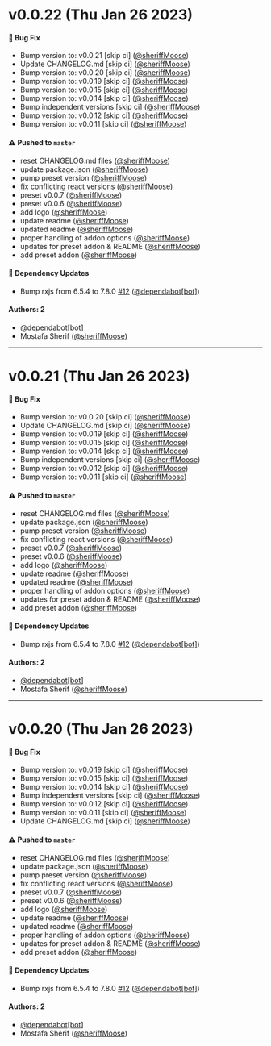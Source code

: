 # v0.0.22 (Thu Jan 26 2023)

#### 🐛 Bug Fix

- Bump version to: v0.0.21 \[skip ci\] ([@sheriffMoose](https://github.com/sheriffMoose))
- Update CHANGELOG.md \[skip ci\] ([@sheriffMoose](https://github.com/sheriffMoose))
- Bump version to: v0.0.20 \[skip ci\] ([@sheriffMoose](https://github.com/sheriffMoose))
- Bump version to: v0.0.19 \[skip ci\] ([@sheriffMoose](https://github.com/sheriffMoose))
- Bump version to: v0.0.15 \[skip ci\] ([@sheriffMoose](https://github.com/sheriffMoose))
- Bump version to: v0.0.14 \[skip ci\] ([@sheriffMoose](https://github.com/sheriffMoose))
- Bump independent versions \[skip ci\] ([@sheriffMoose](https://github.com/sheriffMoose))
- Bump version to: v0.0.12 \[skip ci\] ([@sheriffMoose](https://github.com/sheriffMoose))
- Bump version to: v0.0.11 \[skip ci\] ([@sheriffMoose](https://github.com/sheriffMoose))

#### ⚠️ Pushed to `master`

- reset CHANGELOG.md files ([@sheriffMoose](https://github.com/sheriffMoose))
- update package.json ([@sheriffMoose](https://github.com/sheriffMoose))
- pump preset version ([@sheriffMoose](https://github.com/sheriffMoose))
- fix conflicting react versions ([@sheriffMoose](https://github.com/sheriffMoose))
- preset v0.0.7 ([@sheriffMoose](https://github.com/sheriffMoose))
- preset v0.0.6 ([@sheriffMoose](https://github.com/sheriffMoose))
- add logo ([@sheriffMoose](https://github.com/sheriffMoose))
- update readme ([@sheriffMoose](https://github.com/sheriffMoose))
- updated readme ([@sheriffMoose](https://github.com/sheriffMoose))
- proper handling of addon options ([@sheriffMoose](https://github.com/sheriffMoose))
- updates for preset addon & README ([@sheriffMoose](https://github.com/sheriffMoose))
- add preset addon ([@sheriffMoose](https://github.com/sheriffMoose))

#### 🔩 Dependency Updates

- Bump rxjs from 6.5.4 to 7.8.0 [#12](https://github.com/sheriffMoose/storybook-extras/pull/12) ([@dependabot[bot]](https://github.com/dependabot[bot]))

#### Authors: 2

- [@dependabot[bot]](https://github.com/dependabot[bot])
- Mostafa Sherif ([@sheriffMoose](https://github.com/sheriffMoose))

---

# v0.0.21 (Thu Jan 26 2023)

#### 🐛 Bug Fix

- Bump version to: v0.0.20 \[skip ci\] ([@sheriffMoose](https://github.com/sheriffMoose))
- Update CHANGELOG.md \[skip ci\] ([@sheriffMoose](https://github.com/sheriffMoose))
- Bump version to: v0.0.19 \[skip ci\] ([@sheriffMoose](https://github.com/sheriffMoose))
- Bump version to: v0.0.15 \[skip ci\] ([@sheriffMoose](https://github.com/sheriffMoose))
- Bump version to: v0.0.14 \[skip ci\] ([@sheriffMoose](https://github.com/sheriffMoose))
- Bump independent versions \[skip ci\] ([@sheriffMoose](https://github.com/sheriffMoose))
- Bump version to: v0.0.12 \[skip ci\] ([@sheriffMoose](https://github.com/sheriffMoose))
- Bump version to: v0.0.11 \[skip ci\] ([@sheriffMoose](https://github.com/sheriffMoose))

#### ⚠️ Pushed to `master`

- reset CHANGELOG.md files ([@sheriffMoose](https://github.com/sheriffMoose))
- update package.json ([@sheriffMoose](https://github.com/sheriffMoose))
- pump preset version ([@sheriffMoose](https://github.com/sheriffMoose))
- fix conflicting react versions ([@sheriffMoose](https://github.com/sheriffMoose))
- preset v0.0.7 ([@sheriffMoose](https://github.com/sheriffMoose))
- preset v0.0.6 ([@sheriffMoose](https://github.com/sheriffMoose))
- add logo ([@sheriffMoose](https://github.com/sheriffMoose))
- update readme ([@sheriffMoose](https://github.com/sheriffMoose))
- updated readme ([@sheriffMoose](https://github.com/sheriffMoose))
- proper handling of addon options ([@sheriffMoose](https://github.com/sheriffMoose))
- updates for preset addon & README ([@sheriffMoose](https://github.com/sheriffMoose))
- add preset addon ([@sheriffMoose](https://github.com/sheriffMoose))

#### 🔩 Dependency Updates

- Bump rxjs from 6.5.4 to 7.8.0 [#12](https://github.com/sheriffMoose/storybook-extras/pull/12) ([@dependabot[bot]](https://github.com/dependabot[bot]))

#### Authors: 2

- [@dependabot[bot]](https://github.com/dependabot[bot])
- Mostafa Sherif ([@sheriffMoose](https://github.com/sheriffMoose))

---

# v0.0.20 (Thu Jan 26 2023)

#### 🐛 Bug Fix

- Bump version to: v0.0.19 \[skip ci\] ([@sheriffMoose](https://github.com/sheriffMoose))
- Bump version to: v0.0.15 \[skip ci\] ([@sheriffMoose](https://github.com/sheriffMoose))
- Bump version to: v0.0.14 \[skip ci\] ([@sheriffMoose](https://github.com/sheriffMoose))
- Bump independent versions \[skip ci\] ([@sheriffMoose](https://github.com/sheriffMoose))
- Bump version to: v0.0.12 \[skip ci\] ([@sheriffMoose](https://github.com/sheriffMoose))
- Bump version to: v0.0.11 \[skip ci\] ([@sheriffMoose](https://github.com/sheriffMoose))
- Update CHANGELOG.md \[skip ci\] ([@sheriffMoose](https://github.com/sheriffMoose))

#### ⚠️ Pushed to `master`

- reset CHANGELOG.md files ([@sheriffMoose](https://github.com/sheriffMoose))
- update package.json ([@sheriffMoose](https://github.com/sheriffMoose))
- pump preset version ([@sheriffMoose](https://github.com/sheriffMoose))
- fix conflicting react versions ([@sheriffMoose](https://github.com/sheriffMoose))
- preset v0.0.7 ([@sheriffMoose](https://github.com/sheriffMoose))
- preset v0.0.6 ([@sheriffMoose](https://github.com/sheriffMoose))
- add logo ([@sheriffMoose](https://github.com/sheriffMoose))
- update readme ([@sheriffMoose](https://github.com/sheriffMoose))
- updated readme ([@sheriffMoose](https://github.com/sheriffMoose))
- proper handling of addon options ([@sheriffMoose](https://github.com/sheriffMoose))
- updates for preset addon & README ([@sheriffMoose](https://github.com/sheriffMoose))
- add preset addon ([@sheriffMoose](https://github.com/sheriffMoose))

#### 🔩 Dependency Updates

- Bump rxjs from 6.5.4 to 7.8.0 [#12](https://github.com/sheriffMoose/storybook-extras/pull/12) ([@dependabot[bot]](https://github.com/dependabot[bot]))

#### Authors: 2

- [@dependabot[bot]](https://github.com/dependabot[bot])
- Mostafa Sherif ([@sheriffMoose](https://github.com/sheriffMoose))
